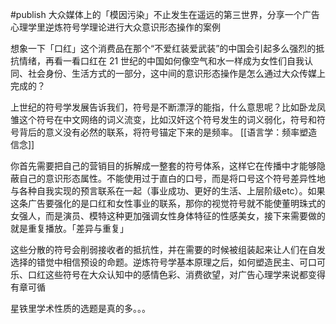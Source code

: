 #publish
大众媒体上的「模因污染」不止发生在遥远的第三世界，分享一个广告心理学里逆炼符号学理论进行大众意识形态操作的案例  
  
想象一下「口红」这个消费品在那个“不爱红装爱武装”的中国会引起多么强烈的抵抗情绪，再看一看口红在 21 世纪的中国如何像空气和水一样成为女性们自我认同、社会身份、生活方式的一部分，这中间的意识形态操作是怎么通过大众传媒上完成的？  
  
上世纪的符号学发展告诉我们，符号是不断漂浮的能指，什么意思呢？比如卧龙凤雏这个符号在中文网络的词义流变，比如汉奸这个符号发生的词义弱化，符号和符号背后的意义没有必然的联系，将符号锚定下来的是频率。  [[语言学：频率塑造信念]]
  
你首先需要把自己的营销目的拆解成一整套的符号体系，这样它在传播中才能够隐蔽自己的意识形态属性。不能使用过于直白的口号，而是将口号这个符号差异性地与各种自我实现的预言联系在一起（事业成功、更好的生活、上层阶级etc）。如果这条广告要强化的是口红和女性事业的联系，那你的视觉符号就不能使董明珠式的女强人，而是演员、模特这种更加强调女性身体特征的性感美女，接下来需要做的就是重复播放。「差异与重复」  
  
这些分散的符号会削弱接收者的抵抗性，并在需要的时候被组装起来让人们在自发选择的错觉中相信预设的命题。逆炼符号学基本原理之后，如何塑造民主、可口可乐、口红这些符号在大众认知中的感情色彩、消费欲望，对广告心理学来说都变得有章可循  
  
星铁里学术性质的选题是真的多。。。